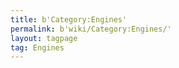 ```yaml
---
title: b'Category:Engines'
permalink: b'wiki/Category:Engines/'
layout: tagpage
tag: Engines
---
```



